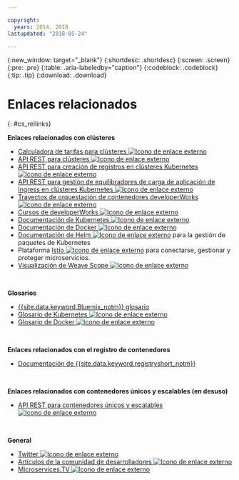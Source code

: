 ```yaml
---

copyright:
  years: 2014, 2018
lastupdated: "2018-05-24"

---
```


{:new_window: target="_blank"}
{:shortdesc: .shortdesc}
{:screen: .screen}
{:pre: .pre}
{:table: .aria-labeledby="caption"}
{:codeblock: .codeblock}
{:tip: .tip}
{:download: .download}




# Enlaces relacionados
{: #cs_rellinks}

**Enlaces relacionados con clústeres**

- [Calculadora de tarifas para clústeres ![Icono de enlace externo](../icons/launch-glyph.svg "Icono de enlace externo")](https://console.bluemix.net/?direct=classic%2F&env_id=ibm%3Ayp%3Aus-south#/pricing/cloudOEPaneId=pricing&paneId=pricingSheet&orgGuid=83f3f6dd-e430-4955-8225-0963753d8b0f&spaceGuid=f616188f-e265-4e04-84be-1b3d2ec63db3)
- [API REST para clústeres ![Icono de enlace externo](../icons/launch-glyph.svg "Icono de enlace externo")](https://containers.bluemix.net/swagger)
- [API REST para creación de registros en clústeres Kubernetes ![Icono de enlace externo](../icons/launch-glyph.svg "Icono de enlace externo")](https://us-south.containers.bluemix.net/swagger-logging/)
- [API REST para gestión de equilibradores de carga de aplicación de Ingress en clústeres Kubernetes ![Icono de enlace externo](../icons/launch-glyph.svg "Icono de enlace externo")](https://us-south.containers.bluemix.net/swagger-alb-api/)
- [Trayectos de orquestación de contenedores developerWorks ![Icono de enlace externo](../icons/launch-glyph.svg "Icono de enlace externo")](https://developer.ibm.com/code/journey/category/container-orchestration/)
- [Cursos de developerWorks ![Icono de enlace externo](../icons/launch-glyph.svg "Icono de enlace externo")](https://developer.ibm.com/courses/all/?s=IBM+Cloud+Container+Service)
- [Documentación de Kubernetes ![Icono de enlace externo](../icons/launch-glyph.svg "Icono de enlace externo")](https://kubernetes.io/)
- [Documentación de Docker ![Icono de enlace externo](../icons/launch-glyph.svg "Icono de enlace externo")](https://docs.docker.com/engine/)
- <a href="https://docs.helm.sh/helm/" target="_blank">Documentación de Helm <img src="../icons/launch-glyph.svg" alt="Icono de enlace externo"></a> para la gestión de paquetes de Kubernetes
- Plataforma [Istio ![Icono de enlace externo](../icons/launch-glyph.svg "Icono de enlace externo")](https://istio.io/) para conectarse, gestionar y proteger microservicios.
- [Visualización de Weave Scope ![Icono de enlace externo](../icons/launch-glyph.svg "Icono de enlace externo")](https://www.weave.works/oss/scope/)

<br />


**Glosarios**

- [{{site.data.keyword.Bluemix_notm}} glosario](/docs/overview/glossary/index.html#glossary)
- [Glosario de Kubernetes ![Icono de enlace externo](../icons/launch-glyph.svg "Icono de enlace externo")](https://kubernetes.io/docs/reference/glossary/?fundamental=true)
- [Glosario de Docker ![Icono de enlace externo](../icons/launch-glyph.svg "Icono de enlace externo")](https://docs.docker.com/glossary/)

<br />


**Enlaces relacionados con el registro de contenedores**

- [Documentación de {{site.data.keyword.registryshort_notm}}](/docs/services/Registry/index.html)


<br />



**Enlaces relacionados con contenedores únicos y escalables (en desuso)**

- [API REST para contenedores únicos y escalables ![Icono de enlace externo](../icons/launch-glyph.svg "Icono de enlace externo")](http://ccsapi-doc.mybluemix.net/)

<br />



**General**

- [Twitter ![Icono de enlace externo](../icons/launch-glyph.svg "Icono de enlace externo")](https://twitter.com/hashtag/ibmcontainers)
- [Artículos de la comunidad de desarrolladores ![Icono de enlace externo](../icons/launch-glyph.svg "Icono de enlace externo")](https://www.ibm.com/blogs/bluemix/tag/containers/)
- [Microservices.TV ![Icono de enlace externo](../icons/launch-glyph.svg "Icono de enlace externo")](https://developer.ibm.com/tv/microservices/)

<br />

